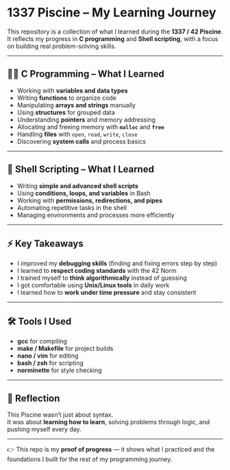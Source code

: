 # 1337 Piscine – My Learning Journey  

This repository is a collection of what I learned during the **1337 / 42 Piscine**.  
It reflects my progress in **C programming** and **Shell scripting**, with a focus on building real problem-solving skills.  

---

## 🧑‍💻 C Programming – What I Learned  

- Working with **variables and data types**  
- Writing **functions** to organize code  
- Manipulating **arrays and strings** manually  
- Using **structures** for grouped data  
- Understanding **pointers** and memory addressing  
- Allocating and freeing memory with **`malloc`** and **`free`**  
- Handling **files** with `open`, `read`, `write`, `close`  
- Discovering **system calls** and process basics  

---

## 🐚 Shell Scripting – What I Learned  

- Writing **simple and advanced shell scripts**  
- Using **conditions, loops, and variables** in Bash  
- Working with **permissions, redirections, and pipes**  
- Automating repetitive tasks in the shell  
- Managing environments and processes more efficiently  

---

## ⚡ Key Takeaways  

- I improved my **debugging skills** (finding and fixing errors step by step)  
- I learned to **respect coding standards** with the 42 Norm  
- I trained myself to **think algorithmically** instead of guessing  
- I got comfortable using **Unix/Linux tools** in daily work  
- I learned how to **work under time pressure** and stay consistent  

---

## 🛠️ Tools I Used  

- **gcc** for compiling  
- **make / Makefile** for project builds  
- **nano / vim** for editing  
- **bash / zsh** for scripting  
- **norminette** for style checking  

---

## 🚀 Reflection  

This Piscine wasn’t just about syntax.  
It was about **learning how to learn**, solving problems through logic, and pushing myself every day.  

---

👉 This repo is my **proof of progress** — it shows what I practiced and the foundations I built for the rest of my programming journey.  
